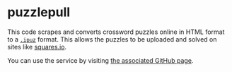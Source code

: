 # puzzlepull

This code scrapes and converts crossword puzzles online in HTML format to a [`.ipuz`](http://www.ipuz.org/) format.
This allows the puzzles to be uploaded and solved on sites like [squares.io](http://squares.io/).

You can use the service by visiting [the associated GitHub page](https://astrojarred.github.io/puzzlepull/).
